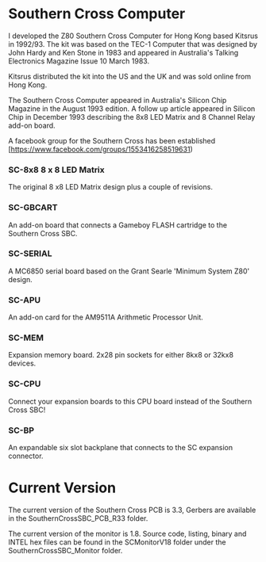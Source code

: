 # Southern Cross Computer

I developed the Z80 Southern Cross Computer for Hong Kong based Kitsrus in 1992/93.
The kit was based on the TEC-1 Computer that was designed by John Hardy and Ken Stone
in 1983 and appeared in Australia's Talking Electronics Magazine Issue 10 March 1983.

Kitsrus distributed the kit into the US and the UK and was sold online from Hong Kong.

The Southern Cross Computer appeared in Australia's Silicon Chip Magazine in the August 1993 edition.
A follow up article appeared in Silicon Chip in December 1993 describing the 8x8 LED Matrix and 8 Channel Relay add-on board.

A facebook group for the Southern Cross has been established 
[https://www.facebook.com/groups/1553416258519631)

### SC-8x8   8 x 8 LED Matrix
The original 8 x8 LED Matrix design plus a couple of revisions.
### SC-GBCART
An add-on board that connects a Gameboy FLASH cartridge to the Southern Cross SBC.
### SC-SERIAL 
A MC6850 serial board based on the Grant Searle 'Minimum System Z80' design.
### SC-APU
An add-on card for the AM9511A  Arithmetic Processor Unit.
### SC-MEM
Expansion memory board. 2x28 pin sockets for either 8kx8 or 32kx8 devices. 
### SC-CPU
Connect your expansion boards to this CPU board instead of the Southern Cross SBC!
### SC-BP
An expandable six slot backplane that connects to the SC expansion connector.

# Current Version

The current version of the Southern Cross PCB is 3.3, Gerbers are available in the SouthernCrossSBC_PCB_R33 folder.

The current version of the monitor is 1.8.
 Source code, listing, binary and INTEL hex files can be found in the SCMonitorV18 folder under the SouthernCrossSBC_Monitor folder.



